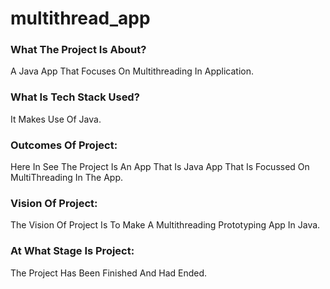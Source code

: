 # multithread_app

### What The Project Is About?
A Java App That Focuses On Multithreading In Application.

### What Is Tech Stack Used?
It Makes Use Of Java.

### Outcomes Of Project:
Here In See The Project Is An App That Is Java App That Is Focussed On MultiThreading In The App.

### Vision Of Project:
The Vision Of Project Is To Make A Multithreading Prototyping App In Java.

### At What Stage Is Project:
The Project Has Been Finished And Had Ended.


